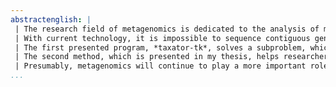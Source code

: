 ```yaml
---
abstractenglish: |
 | The research field of metagenomics is dedicated to the analysis of microbial communities. These communities may consist of thousands upon thousands of microorganisms, including bacteria, archaea, algae and fungi, which coexist within their habitats but which cannot simply be cultivated and studied due to their complex mutual dependencies and specific environmental requirements. Microbial communities can be found in almost every place, from biogas reactors over deep sea vents, the surface of plant leaves and roots, to the human body, which hosts a plethora of alien cells in its digestion system. These ecological niches are colonized by species, whose genes guarantee their survival, for instance by making nutrients accessible, by neutralizing toxic compounds or by allowing symbiosis with other organisms. Through the use of nucleotide sequencing technologies, this genetic diversity can be utilized, e.g. in the form of new pharmaceuticals or as enzymes in biotechnology. Apart from its considerable economic potential, metagenomic approaches will lead to a fundamentally better understanding of the microbial processes on earth.
 | With current technology, it is impossible to sequence contiguous genomes from microbial communities. Instead, short sequences, called reads, are produced, which need to be assembled into genes and longer genome sequences using computer programs. Depending on the size and complexity of the metagenome, this task can be difficult, if not impossible. This thesis describes two methods for assigning metagenomic sequences to evolutionary clades or genomes in order to analyze genes, or the corresponding proteins and functions, within their phylogenetic and genetic context, to gain better insight into the functioning of individual organisms.
 | The first presented program, *taxator-tk*, solves a subproblem, which is the taxonomic classification of arbitrary length metagenomic sequences. Common challenges are on the one hand the precise prediction of corresponding taxa and on the other hand the application to datasets, which are constantly growing due to increased popularity and ongoing development of DNA sequencing. Annotation methods which require similarity to known genomes, such as *taxator-tk*, spend considerable runtime for sequence comparison. Thus, the algorithm in our method exploits the underlying phylogenetic structure for similar gene sequences to efficiently calculate the taxonomic assignment. The same phylogenetic principles are used to achieve a high precision.
 | The second method, which is presented in my thesis, helps researchers to reconstruct individual genomes. It is a statistical classification model for metagenome data, for which we outline several direct and follow-up applications, including classification of nucleotide sequences to individual genomes, *de-novo* calculation of genome clusters in metagenomes, *in-silico* enrichment for genomes and quality checking of reconstructed genomes. As probabilistic models form the basis of many machine learning methods, our model was published as a software library named *MGLEX*, which can be embedded into specific programs and which enables an efficient use of the data for reconstructing genomes in different scenarios.
 | Presumably, metagenomics will continue to play a more important role in microbial research, and may partially obviate the genome sequencing of cloned strains. This view is supported by the rapid development of DNA sequencing technologies, which is progressing towards faster sequencing and longer reads. The presented methods supplement the existing set of bioinformatics tools for acquiring knowledge from metagenomes, although they are generic enough to come in useful in other areas. By reducing metagenomes to individual genomes, one can apply traditional algorithms from genetics, such as the reconstruction of metabolic pathways, and link data from established experimental techniques, for instance transcriptome sequencing. Therefore, researchers have much interest in genome reconstruction methods, like the ones presented in this thesis.
...
```


